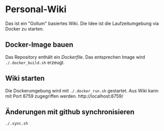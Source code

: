 # Personal-Wiki

Das ist ein "Gollum" basiertes Wiki. Die Idee ist die Laufzeitumgebung via Docker zu starten.

## Docker-Image bauen

Das Repository enthält ein _Dockerfile_. Das entsprechen Image wird ``./.docker_build.sh`` erzeugt.

## Wiki starten

Die Dockerumgebung wird mit ``./.docker_run.sh`` gestartet. Aus Wiki kann mit Port 8759 zugegriffen werden. http://localhost:8759/

## Änderungen mit github synchronisieren

``./.sync.sh``

